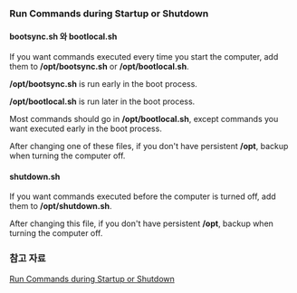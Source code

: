 ### Run Commands during Startup or Shutdown

#### bootsync.sh 와 bootlocal.sh

If you want commands executed every time you start the computer, add them to **/opt/bootsync.sh** or **/opt/bootlocal.sh**.

**/opt/bootsync.sh** is run early in the boot process.

**/opt/bootlocal.sh** is run later in the boot process.

Most commands should go in **/opt/bootlocal.sh**, except commands you want executed early in the boot process.

After changing one of these files, if you don't have persistent **/opt**, backup when turning the computer off.

#### shutdown.sh

If you want commands executed before the computer is turned off, add them to **/opt/shutdown.sh**.

After changing this file, if you don't have persistent **/opt**, backup when turning the computer off.

### 참고 자료

[Run Commands during Startup or Shutdown](http://wiki.tinycorelinux.net/wiki:bootlocal.sh_and_shutdown.sh)